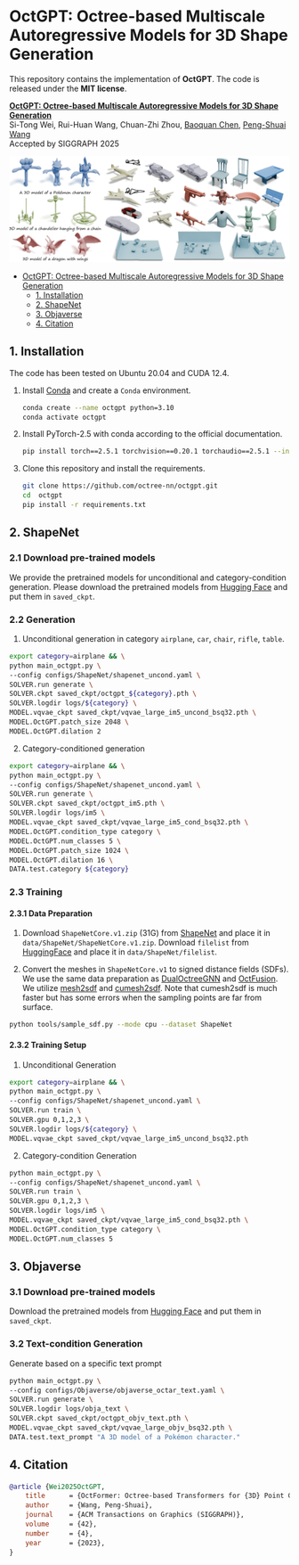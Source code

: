 # OctGPT: Octree-based Multiscale Autoregressive Models for 3D Shape Generation

This repository contains the implementation of **OctGPT**. The code is
released under the **MIT license**. 


**[OctGPT: Octree-based Multiscale Autoregressive Models for 3D Shape Generation](http://arxiv.org/)**<br/>
Si-Tong Wei, Rui-Huan Wang, Chuan-Zhi Zhou, [Baoquan Chen](https://baoquanchen.info/), [Peng-Shuai Wang](https://wang-ps.github.io/)<br/>
Accepted by SIGGRAPH 2025

![teaser](assets/teaser.png)


- [OctGPT: Octree-based Multiscale Autoregressive Models for 3D Shape Generation](#octgpt-octree-based-multiscale-autoregressive-models-for-3d-shape-generation)
  - [1. Installation](#1-installation)
  - [2. ShapeNet](#2-shapenet)
  - [3. Objaverse](#3-objaverse)
  - [4. Citation](#4-citation)


## 1. Installation

The code has been tested on Ubuntu 20.04 and CUDA 12.4.


1. Install [Conda](https://www.anaconda.com/) and create a `Conda` environment.

    ```bash
    conda create --name octgpt python=3.10
    conda activate octgpt
    ```

2. Install PyTorch-2.5 with conda according to the official documentation.

    ```bash
    pip install torch==2.5.1 torchvision==0.20.1 torchaudio==2.5.1 --index-url https://download.pytorch.org/whl/cu124
    ```

3. Clone this repository and install the requirements.

    ```bash
    git clone https://github.com/octree-nn/octgpt.git
    cd  octgpt
    pip install -r requirements.txt
    ```

## 2. ShapeNet

### 2.1 Download pre-trained models
We provide the pretrained models for unconditional and category-condition generation. Please download the pretrained models from [Hugging Face](https://huggingface.co/wst2001/OctGPT) and put them in `saved_ckpt`.

### 2.2 Generation
1. Unconditional generation in category `airplane`, `car`, `chair`, `rifle`, `table`.
```bash
export category=airplane && \
python main_octgpt.py \
--config configs/ShapeNet/shapenet_uncond.yaml \
SOLVER.run generate \
SOLVER.ckpt saved_ckpt/octgpt_${category}.pth \
SOLVER.logdir logs/${category} \
MODEL.vqvae_ckpt saved_ckpt/vqvae_large_im5_uncond_bsq32.pth \
MODEL.OctGPT.patch_size 2048 \
MODEL.OctGPT.dilation 2
```

2. Category-conditioned generation
```bash
export category=airplane && \
python main_octgpt.py \
--config configs/ShapeNet/shapenet_uncond.yaml \
SOLVER.run generate \
SOLVER.ckpt saved_ckpt/octgpt_im5.pth \
SOLVER.logdir logs/im5 \
MODEL.vqvae_ckpt saved_ckpt/vqvae_large_im5_cond_bsq32.pth \
MODEL.OctGPT.condition_type category \
MODEL.OctGPT.num_classes 5 \
MODEL.OctGPT.patch_size 1024 \
MODEL.OctGPT.dilation 16 \
DATA.test.category ${category}
```

### 2.3 Training
#### 2.3.1 Data Preparation

1. Download `ShapeNetCore.v1.zip` (31G) from [ShapeNet](https://shapenet.org/) and place it in `data/ShapeNet/ShapeNetCore.v1.zip`. Download `filelist` from [HuggingFace](https://huggingface.co/wst2001/OctGPT) and place it in `data/ShapeNet/filelist`.

2. Convert the meshes in `ShapeNetCore.v1` to signed distance fields (SDFs).
We use the same data preparation as [DualOctreeGNN](https://github.com/microsoft/DualOctreeGNN.git) and [OctFusion](https://github.com/octree-nn/octfusion). We utilize [mesh2sdf](https://github.com/wang-ps/mesh2sdf) and [cumesh2sdf](https://github.com/eliphatfs/cumesh2sdf). Note that cumesh2sdf is much faster but has some errors when the sampling points are far from surface.
```bash
python tools/sample_sdf.py --mode cpu --dataset ShapeNet
```
#### 2.3.2 Training Setup

1. Unconditional Generation
```bash
export category=airplane && \
python main_octgpt.py \
--config configs/ShapeNet/shapenet_uncond.yaml \
SOLVER.run train \
SOLVER.gpu 0,1,2,3 \
SOLVER.logdir logs/${category} \
MODEL.vqvae_ckpt saved_ckpt/vqvae_large_im5_uncond_bsq32.pth
```

2. Category-condition Generation
```bash
python main_octgpt.py \
--config configs/ShapeNet/shapenet_uncond.yaml \
SOLVER.run train \
SOLVER.gpu 0,1,2,3 \
SOLVER.logdir logs/im5 \
MODEL.vqvae_ckpt saved_ckpt/vqvae_large_im5_cond_bsq32.pth \
MODEL.OctGPT.condition_type category \
MODEL.OctGPT.num_classes 5
```

## 3. Objaverse
### 3.1 Download pre-trained models
Download the pretrained models from [Hugging Face](https://huggingface.co/wst2001/OctGPT) and put them in `saved_ckpt`.

### 3.2 Text-condition Generation
Generate based on a specific text prompt
```bash
python main_octgpt.py \
--config configs/Objaverse/objaverse_octar_text.yaml \
SOLVER.run generate \
SOLVER.logdir logs/obja_text \
SOLVER.ckpt saved_ckpt/octgpt_objv_text.pth \
MODEL.vqvae_ckpt saved_ckpt/vqvae_large_objv_bsq32.pth \
DATA.test.text_prompt "A 3D model of a Pokémon character."
```

<!-- ### 3.3 Training
#### 3.3.1 Data Preparation
We adopt the data filtering and preprocessing pipeline from from [TRELLIS](https://github.com/Microsoft/TRELLIS). Our model is trained on a subset of `ObjaverseXL-sketchfab` containing 16w 3D meshes.
To replicate our experimental setup, please follow these steps:
- Place the raw dataset in `data/Objaverse/ObjaverseXL_sketchfab/raw`.
- Store the metadata file in `data/Objaverse/ObjaverseXL_sketchfab/metadata.csv`.
- Conduct mesh repairing and save the processed meshes to `data/Objaverse/ObjaverseXL_sketchfab/datasets_512`.
```bash
python tools/sample_sdf.py --mode cuda --dataset Objaverse --depth 9
```
#### 3.3.2 Training Setup
```bash
python main_octgpt.py \
--config configs/Objaverse/objaverse_octar_text.yaml \
SOLVER.run train \
SOLVER.gpu 0,1,2,3,4,5,6,7 \
SOLVER.logdir logs/obja_text \
MODEL.vqvae_ckpt saved_ckpt/vqvae_huge_objv_bsq64.pth \
``` -->

## 4. Citation
```bibtex
@article {Wei2025OctGPT,
    title      = {OctFormer: Octree-based Transformers for {3D} Point Clouds},
    author     = {Wang, Peng-Shuai},
    journal    = {ACM Transactions on Graphics (SIGGRAPH)},
    volume     = {42},
    number     = {4},
    year       = {2023},
}
```